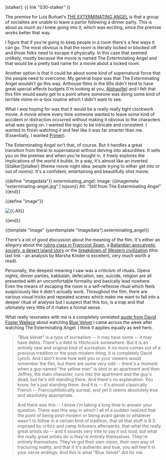 [imdb]: http://www.imdb.com/title/tt0056732/
[alphaville]: https://www.criterion.com/current/posts/38-alphaville
[primer]: http://io9.gizmodo.com/5847205/the-definitive-graph-of-all-of-primers-intersecting-timelines
[ebert]: http://www.rogerebert.com/reviews/great-movie-the-exterminating-angel-1962
[guardian]: https://www.theguardian.com/music/2017/apr/01/thomas-ades-opera-exterminating-angel-bunuel-jonathan-romney
[criterion]: https://www.criterion.com/current/posts/1012-the-exterminating-angel-exterminating-civilization
[foster-wallace]: http://www.badgerinternet.com/~bobkat/rose.html
[blue-velvet]: http://www.imdb.com/title/tt0090756/
[stalker]: {{ link "030-stalker" }}

The premise for Luis Buñuel's [THE EXTERMINATING ANGEL][imdb] is that a group
of socialites are unable to leave a parlor following a dinner party.  This is
about as much as I knew going into it, which was exciting, since the premise
works better that way.

I figure that if you're going to keep people in a room there's a few ways it
can go.  The most obvious is that the room is literally locked or blocked off
and those folks need to escape it physically.  In this case that seemed
unlikely, mostly because the movie is named The Exterminating Angel and that
would be a pretty bad name for a movie about a locked room.

<!--BREAK-->

Another option is that it could be about some kind of supernatural force that
the people need to overcome.  My general hope was that The Exterminating Angel
wouldn't go this way. Arthouse films in the 60s didn't tend to have great
special effects budgets (I'm looking at you, [Alphaville][alphaville]) and I
felt that this film would easily get to a point where someone was doing some
kind of terrible mime-in-a-box routine which I didn't want to see.

What I _was_ hoping for was that it would be a really really tight clockwork
movie.  A movie where every time someone wanted to leave some kind of accident
or distraction occurred without making it obvious to the characters what was
going on.  I wanted the logic to be intricate and consistent.  I wanted to
finish watching it and feel like it was far smarter than me.  (Essentially, I
wanted [Primer][primer]).

The Exterminating Angel isn't that, of course.  But it handles a great
transition from literal to supernatural without delving into absurdities.  It
sells you on the premise and when you're bought in, it freely explores the
implications of the world it builds.  In a way, it's almost like an inverted
[Stalker][stalker] (theme movie night idea: people trying to either get into
or out of rooms). It's a confident, entertaining and beautifully shot movie.

{{define "imagedata"}}
exterminating_angel:
  Image: {{imagemeta "exterminating-angel.jpg" | tojson}}
  Alt: "Still from The Exterminating Angel"
{{end}}

{{define "image"}}
  <p class="centered"><img width="{{.Image.Width}}" height="{{.Image.Height}}" src="{{.Image.Path}}" alt="{{.Alt}}" /></p>
{{end}}

{{template "image" (yamltemplate "imagedata").exterminating_angel}}

There's a lot of good discussion about the meaning of the film.  It's either an
allegory about the [ruling class in Francoist Spain][ebert], a [Ballardian
apocalyptic society, a desert island story][guardian] or the [breakdown of
Western civilization][criterion] (this last link - an analysis by Marsha Kinder
is excellent, very much worth a read).

Personally, the deepest meaning I saw was a criticism of rituals.  Opera
nights, dinner parties, kabbalah, defecation, sex, suicide, religion are all
presented with an uncomfortable formality and basically lead nowhere.  Even the
means of escaping the room is a self-reflexive ritual which feels suspiciously
like it didn't actually work.  Throughout the film, there are various visual
tricks and repeated scenes which make me want to fall into a deeper ritual of
analysis but I suspect that this too, is a trap and that ultimately very
little of it makes a formal sense.

What really resonates with me is a completely unrelated [quote from David Foster
Wallace][foster-wallace] about watching [Blue Velvet][blue-velvet] I came
across the week after watching The Exterminating Angel.  I think it applies
equally as well here.

<blockquote>
  <p>
    "Blue Velvet" is a type of surrealism -- it may have some -- it may have
debts.  There's a debt to Hitchcock somewhere. But it is an entirely new and
original kind of surrealism. It no more comes out of a previous tradition or
the post-modern thing. It is completely David Lynch. And I don't know how well
you or your viewers would remember the film, but there are some very odd --
there's a moment when a guy named "the yellow man" is shot in an apartment and
then Jeffrey, the main character, runs into the apartment and the guy's dead,
but he's still standing there. And there's no explanation. You know, he's just
standing there. And it is -- it's almost classically French --
Francophilistically surreal, and yet it seems absolutely true and absolutely
appropriate.
  </p>
  <p>
  And there was this -- I know I'm taking a long time to answer your question.
There was this way in which I all of a sudden realized that the point of being
post-modern or being avant garde or whatever wasn't to follow in a certain kind
of tradition, that all that stuff is B.S. imposed by critics and camp followers
afterwards, that what the really great artists do -- and it sounds very trite
to say it out loud, but what the really great artists do is they're entirely
themselves. They're entirely themselves. They've got their own vision, their
own way of fracturing reality, and that if it's authentic and true, you will
feel it in your nerve endings. And this is what "Blue Velvet" did for me.
  </p>
</blockquote>
